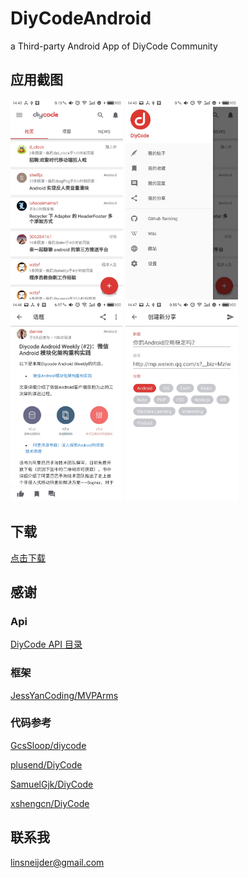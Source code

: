 # DiyCodeAndroid
a Third-party Android App of DiyCode Community
## 应用截图
<p>
 <img src="/screenshots/1.jpg" width="180"/>
 <img src="/screenshots/2.jpg" width="180"/>
 <img src="/screenshots/3.jpg" width="180"/>
 <img src="/screenshots/4.jpg" width="180"/>
</p>

## 下载
[点击下载](https://www.pgyer.com/DiyCodeAndroid)
## 感谢
### Api
[DiyCode API 目录](https://www.diycode.cc/api)
### 框架
[JessYanCoding/MVPArms](https://github.com/JessYanCoding/MVPArms)
### 代码参考
[GcsSloop/diycode](https://github.com/GcsSloop/diycode)

[plusend/DiyCode](https://github.com/plusend/DiyCode)

[SamuelGjk/DiyCode](https://github.com/SamuelGjk/DiyCode)

[xshengcn/DiyCode](https://github.com/xshengcn/DiyCode)
## 联系我
linsneijder@gmail.com
